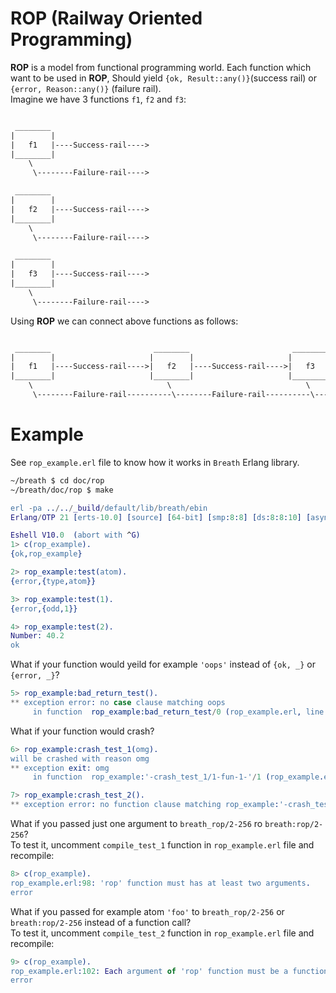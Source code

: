 # ROP (Railway Oriented Programming)
**ROP** is a model from functional programming world. Each function which want to be used in **ROP**, Should yield `{ok, Result::any()}`(success rail) or `{error, Reason::any()}` (failure rail).  
Imagine we have 3 functions `f1`, `f2` and `f3`:  
```txt

 ________
|        |                     
|   f1   |----Success-rail---->
|________|
    \
     \--------Failure-rail---->

 ________
|        |                     
|   f2   |----Success-rail---->
|________|
    \
     \--------Failure-rail---->

 ________
|        |                     
|   f3   |----Success-rail---->
|________|
    \
     \--------Failure-rail---->
```

Using **ROP** we can connect above functions as follows:  
```txt

 ________                       ________                       ________
|        |                     |        |                     |        |
|   f1   |----Success-rail---->|   f2   |----Success-rail---->|   f3   |----Success-rail---->
|________|                     |________|                     |________|
    \                              \                              \
     \--------Failure-rail----------\--------Failure-rail----------\--------Failure-rail---->
```

# Example
See `rop_example.erl` file to know how it works in `Breath` Erlang library.  
```sh
~/breath $ cd doc/rop
~/breath/doc/rop $ make
```
```erlang
erl -pa ../../_build/default/lib/breath/ebin
Erlang/OTP 21 [erts-10.0] [source] [64-bit] [smp:8:8] [ds:8:8:10] [async-threads:1] [hipe]

Eshell V10.0  (abort with ^G)
1> c(rop_example).
{ok,rop_example}

2> rop_example:test(atom).
{error,{type,atom}}

3> rop_example:test(1).   
{error,{odd,1}}

4> rop_example:test(2).
Number: 40.2
ok
```

What if your function would yeild for example `'oops'` instead of `{ok, _}` or `{error, _}`?  
```erlang
5> rop_example:bad_return_test(). 
** exception error: no case clause matching oops
     in function  rop_example:bad_return_test/0 (rop_example.erl, line 78)
```

What if your function would crash?  
```erlang
6> rop_example:crash_test_1(omg).
will be crashed with reason omg
** exception exit: omg
     in function  rop_example:'-crash_test_1/1-fun-1-'/1 (rop_example.erl, line 86)

7> rop_example:crash_test_2().   
** exception error: no function clause matching rop_example:'-crash_test_2/0-fun-1-'(nomatch) (rop_example.erl, line 93)
```

What if you passed just one argument to `breath_rop/2-256` ro `breath:rop/2-256`?  
To test it, uncomment `compile_test_1` function in `rop_example.erl` file and recompile:  
```erlang
8> c(rop_example).
rop_example.erl:98: 'rop' function must has at least two arguments.
error
```

What if you passed for example atom `'foo'` to `breath_rop/2-256` or `breath:rop/2-256` instead of a function call?  
To test it, uncomment `compile_test_2` function in `rop_example.erl` file and recompile:  
```erlang
9> c(rop_example).
rop_example.erl:102: Each argument of 'rop' function must be a function call.
error
```
